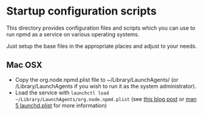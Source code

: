 # Startup configuration scripts

This directory provides configuration files and scripts which you can use to run npmd as a service on various operating systems.

Just setup the base files in the appropriate places and adjust to your needs.

## Mac OSX

* Copy the org.node.npmd.plist file to ~/Library/LaunchAgents/ (or /Library/LaunchAgents if you wish to run it as the system administrator).
* Load the service with `launchctl load ~/Library/LaunchAgents/org.node.npmd.plist` (see [this blog post](http://nathangrigg.net/2012/07/schedule-jobs-using-launchd/) or [man 5 launchd.plist](https://developer.apple.com/library/mac/documentation/Darwin/Reference/ManPages/man5/launchd.plist.5.html) for more information)
